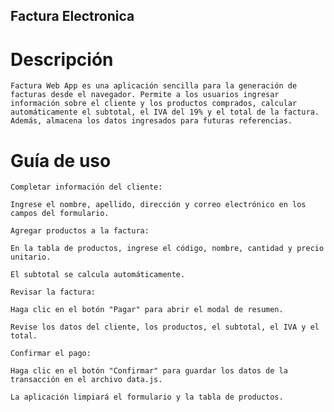 ## Factura Electronica

# Descripción

    Factura Web App es una aplicación sencilla para la generación de facturas desde el navegador. Permite a los usuarios ingresar información sobre el cliente y los productos comprados, calcular automáticamente el subtotal, el IVA del 19% y el total de la factura. Además, almacena los datos ingresados para futuras referencias.


# Guía de uso

    Completar información del cliente:

    Ingrese el nombre, apellido, dirección y correo electrónico en los campos del formulario.

    Agregar productos a la factura:

    En la tabla de productos, ingrese el código, nombre, cantidad y precio unitario.

    El subtotal se calcula automáticamente.

    Revisar la factura:

    Haga clic en el botón "Pagar" para abrir el modal de resumen.

    Revise los datos del cliente, los productos, el subtotal, el IVA y el total.

    Confirmar el pago:

    Haga clic en el botón "Confirmar" para guardar los datos de la transacción en el archivo data.js.

    La aplicación limpiará el formulario y la tabla de productos.



